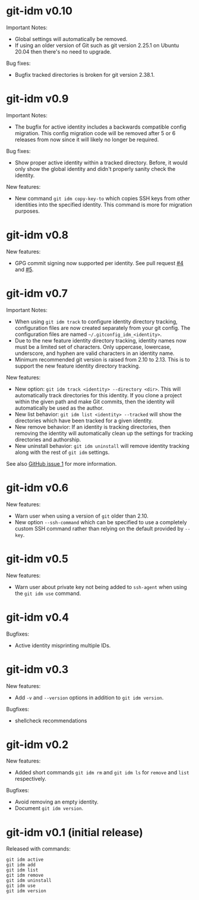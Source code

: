 # git-idm v0.10

Important Notes:

- Global settings will automatically be removed.
- If using an older version of Git such as git version 2.25.1 on Ubuntu 20.04
  then there's no need to upgrade.

Bug fixes:

- Bugfix tracked directories is broken for git version 2.38.1.

# git-idm v0.9

Important Notes:

- The bugfix for active identity includes a backwards compatible config
  migration.  This config migration code will be removed after 5 or 6 releases
  from now since it will likely no longer be required.

Bug fixes:

- Show proper active identity within a tracked directory.  Before, it would only
  show the global identity and didn't properly sanity check the identity.

New features:

- New command `git idm copy-key-to` which copies SSH keys from other identities
  into the specified identity.  This command is more for migration purposes.

# git-idm v0.8

New features:

- GPG commit signing now supported per identity.  See pull request [#4][#4] and
  [#5][#5].

[#4]: https://github.com/samrocketman/git-identity-manager/pull/4
[#5]: https://github.com/samrocketman/git-identity-manager/pull/5

# git-idm v0.7

Important Notes:

- When using `git idm track` to configure identity directory tracking,
  configuration files are now created separately from your git config.  The
  configuration files are named `~/.gitconfig_idm_<identity>`.
- Due to the new feature identity directory tracking, identity names now must be
  a limited set of characters.  Only uppercase, lowercase, underscore, and
  hyphen are valid characters in an identity name.
- Minimum recommended git version is raised from 2.10 to 2.13.  This is to
  support the new feature identity directory tracking.

New features:

- New option: `git idm track <identity> --directory <dir>`.  This will
  automatically track directories for this identity.  If you clone a
  project within the given path and make Git commits, then the identity will
  automatically be used as the author.
- New list behavior: `git idm list <identity> --tracked` will show the
  directories which have been tracked for a given identity.
- New remove behavior: If an identity is tracking directories, then removing the
  identity will automatically clean up the settings for tracking directories and
  authorship.
- New uninstall behavior: `git idm uninstall` will remove identity tracking
  along with the rest of `git idm` settings.

See also [GitHub issue 1][#1] for more information.

[#1]: https://github.com/samrocketman/git-identity-manager/issues/1

# git-idm v0.6

New features:

- Warn user when using a version of `git` older than 2.10.
- New option `--ssh-command` which can be specified to use a completely custom
  SSH command rather than relying on the default provided by `--key`.

# git-idm v0.5

New features:

- Warn user about private key not being added to `ssh-agent` when using the `git
  idm use` command.

# git-idm v0.4

Bugfixes:

- Active identity misprinting multiple IDs.

# git-idm v0.3

New features:

- Add `-v` and `--version` options in addition to `git idm version`.

Bugfixes:

- shellcheck recommendations

# git-idm v0.2

New features:

- Added short commands `git idm rm` and `git idm ls` for `remove` and `list`
  respectively.

Bugfixes:

- Avoid removing an empty identity.
- Document `git idm version`.

# git-idm v0.1 (initial release)

Released with commands:

```
git idm active
git idm add
git idm list
git idm remove
git idm uninstall
git idm use
git idm version
```
